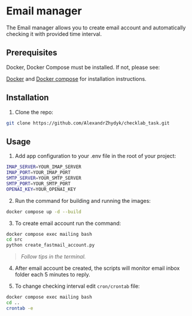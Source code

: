 # Email manager

The Email manager allows you to create email account and automatically checking it with provided time interval. 

## Prerequisites

Docker, Docker Compose must be installed.
If not, please see:

[Docker](https://docs.docker.com/engine/install/) and
[Docker compose](https://www.digitalocean.com/community/tutorials/how-to-install-and-use-docker-compose-on-ubuntu-22-04)
for installation instructions.


## Installation

1. Clone the repo:
```sh
git clone https://github.com/AlexandrZhydyk/checklab_task.git
```

## Usage
1. Add app configuration to your .env file in the root of your project:
```sh
IMAP_SERVER=YOUR_IMAP_SERVER
IMAP_PORT=YOUR_IMAP_PORT
SMTP_SERVER=YOUR_SMTP_SERVER
SMTP_PORT=YOUR_SMTP_PORT
OPENAI_KEY=YOUR_OPENAI_KEY
```

2. Run the command for building and running the images:
```sh
docker compose up -d --build
```

3. To create email account run the command:
```sh
docker compose exec mailing bash
cd src
python create_fastmail_account.py
```
> *Follow tips in the terminal.*


4. After email account be created, the scripts will monitor email inbox folder each 5 minutes to reply.

  
5. To change checking interval edit `cron/crontab` file:
```sh
docker compose exec mailing bash
cd ..
crontab -e
```

